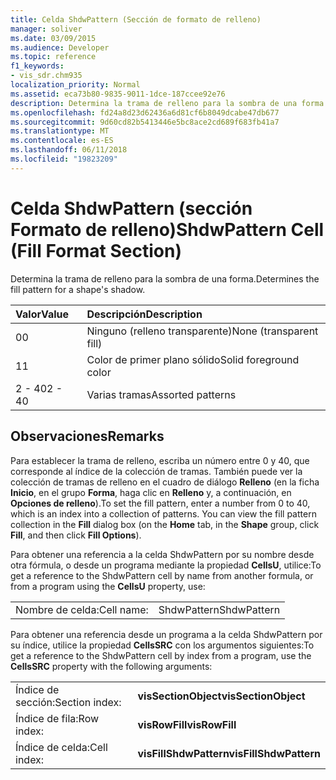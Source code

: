 ```yaml
---
title: Celda ShdwPattern (Sección de formato de relleno)
manager: soliver
ms.date: 03/09/2015
ms.audience: Developer
ms.topic: reference
f1_keywords:
- vis_sdr.chm935
localization_priority: Normal
ms.assetid: eca73b80-9835-9011-1dce-187ccee92e76
description: Determina la trama de relleno para la sombra de una forma.
ms.openlocfilehash: fd24a8d23d62436a6d81cf6b8049dcabe47db677
ms.sourcegitcommit: 9d60cd82b5413446e5bc8ace2cd689f683fb41a7
ms.translationtype: MT
ms.contentlocale: es-ES
ms.lasthandoff: 06/11/2018
ms.locfileid: "19823209"
---
```

# <a name="shdwpattern-cell-fill-format-section"></a><span data-ttu-id="bbd38-103">Celda ShdwPattern (sección Formato de relleno)</span><span class="sxs-lookup"><span data-stu-id="bbd38-103">ShdwPattern Cell (Fill Format Section)</span></span>

<span data-ttu-id="bbd38-104">Determina la trama de relleno para la sombra de una forma.</span><span class="sxs-lookup"><span data-stu-id="bbd38-104">Determines the fill pattern for a shape's shadow.</span></span>
  
|<span data-ttu-id="bbd38-105">**Valor**</span><span class="sxs-lookup"><span data-stu-id="bbd38-105">**Value**</span></span>|<span data-ttu-id="bbd38-106">**Descripción**</span><span class="sxs-lookup"><span data-stu-id="bbd38-106">**Description**</span></span>|
|:-----|:-----|
|<span data-ttu-id="bbd38-107">0</span><span class="sxs-lookup"><span data-stu-id="bbd38-107">0</span></span>  <br/> |<span data-ttu-id="bbd38-108">Ninguno (relleno transparente)</span><span class="sxs-lookup"><span data-stu-id="bbd38-108">None (transparent fill)</span></span>  <br/> |
|<span data-ttu-id="bbd38-109">1</span><span class="sxs-lookup"><span data-stu-id="bbd38-109">1</span></span>  <br/> |<span data-ttu-id="bbd38-110">Color de primer plano sólido</span><span class="sxs-lookup"><span data-stu-id="bbd38-110">Solid foreground color</span></span>  <br/> |
|<span data-ttu-id="bbd38-111">2 - 40</span><span class="sxs-lookup"><span data-stu-id="bbd38-111">2 - 40</span></span>  <br/> |<span data-ttu-id="bbd38-112">Varias tramas</span><span class="sxs-lookup"><span data-stu-id="bbd38-112">Assorted patterns</span></span>  <br/> |
   
## <a name="remarks"></a><span data-ttu-id="bbd38-113">Observaciones</span><span class="sxs-lookup"><span data-stu-id="bbd38-113">Remarks</span></span>

<span data-ttu-id="bbd38-p101">Para establecer la trama de relleno, escriba un número entre 0 y 40, que corresponde al índice de la colección de tramas. También puede ver la colección de tramas de relleno en el cuadro de diálogo **Relleno** (en la ficha **Inicio**, en el grupo **Forma**, haga clic en **Relleno** y, a continuación, en **Opciones de relleno**).</span><span class="sxs-lookup"><span data-stu-id="bbd38-p101">To set the fill pattern, enter a number from 0 to 40, which is an index into a collection of patterns. You can view the fill pattern collection in the **Fill** dialog box (on the **Home** tab, in the **Shape** group, click **Fill**, and then click **Fill Options**).</span></span>
  
<span data-ttu-id="bbd38-116">Para obtener una referencia a la celda ShdwPattern por su nombre desde otra fórmula, o desde un programa mediante la propiedad **CellsU**, utilice:</span><span class="sxs-lookup"><span data-stu-id="bbd38-116">To get a reference to the ShdwPattern cell by name from another formula, or from a program using the **CellsU** property, use:</span></span> 
  
|||
|:-----|:-----|
|<span data-ttu-id="bbd38-117">Nombre de celda:</span><span class="sxs-lookup"><span data-stu-id="bbd38-117">Cell name:</span></span>  <br/> |<span data-ttu-id="bbd38-118">ShdwPattern</span><span class="sxs-lookup"><span data-stu-id="bbd38-118">ShdwPattern</span></span>  <br/> |
   
<span data-ttu-id="bbd38-119">Para obtener una referencia desde un programa a la celda ShdwPattern por su índice, utilice la propiedad **CellsSRC** con los argumentos siguientes:</span><span class="sxs-lookup"><span data-stu-id="bbd38-119">To get a reference to the ShdwPattern cell by index from a program, use the **CellsSRC** property with the following arguments:</span></span> 
  
|||
|:-----|:-----|
|<span data-ttu-id="bbd38-120">Índice de sección:</span><span class="sxs-lookup"><span data-stu-id="bbd38-120">Section index:</span></span>  <br/> |<span data-ttu-id="bbd38-121">**visSectionObject**</span><span class="sxs-lookup"><span data-stu-id="bbd38-121">**visSectionObject**</span></span> <br/> |
|<span data-ttu-id="bbd38-122">Índice de fila:</span><span class="sxs-lookup"><span data-stu-id="bbd38-122">Row index:</span></span>  <br/> |<span data-ttu-id="bbd38-123">**visRowFill**</span><span class="sxs-lookup"><span data-stu-id="bbd38-123">**visRowFill**</span></span> <br/> |
|<span data-ttu-id="bbd38-124">Índice de celda:</span><span class="sxs-lookup"><span data-stu-id="bbd38-124">Cell index:</span></span>  <br/> |<span data-ttu-id="bbd38-125">**visFillShdwPattern**</span><span class="sxs-lookup"><span data-stu-id="bbd38-125">**visFillShdwPattern**</span></span> <br/> |
   

